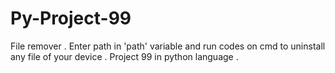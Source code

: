 # Py-Project-99
File remover . Enter path in 'path' variable and run codes on cmd to uninstall any file of your device . Project 99 in python language . 
